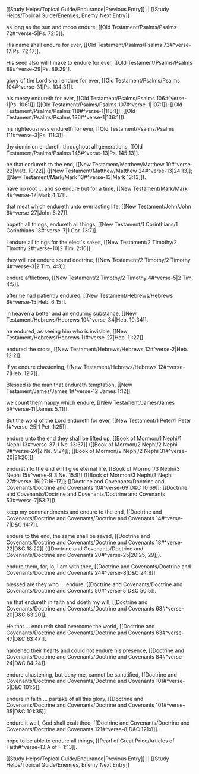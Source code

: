 [[Study Helps/Topical Guide/Endurance|Previous Entry]]  ||  [[Study Helps/Topical Guide/Enemies, Enemy|Next Entry]]

 as long as the sun and moon endure, [[Old Testament/Psalms/Psalms 72#^verse-5|Ps. 72:5]].

 His name shall endure for ever, [[Old Testament/Psalms/Psalms 72#^verse-17|Ps. 72:17]].

 His seed also will I make to endure for ever, [[Old Testament/Psalms/Psalms 89#^verse-29|Ps. 89:29]].

 glory of the Lord shall endure for ever, [[Old Testament/Psalms/Psalms 104#^verse-31|Ps. 104:31]].

 his mercy endureth for ever, [[Old Testament/Psalms/Psalms 106#^verse-1|Ps. 106:1]] ([[Old Testament/Psalms/Psalms 107#^verse-1|107:1]]; [[Old Testament/Psalms/Psalms 118#^verse-1|118:1]]; [[Old Testament/Psalms/Psalms 136#^verse-1|136:1]]).

 his righteousness endureth for ever, [[Old Testament/Psalms/Psalms 111#^verse-3|Ps. 111:3]].

 thy dominion endureth throughout all generations, [[Old Testament/Psalms/Psalms 145#^verse-13|Ps. 145:13]].

 he that endureth to the end, [[New Testament/Matthew/Matthew 10#^verse-22|Matt. 10:22]] ([[New Testament/Matthew/Matthew 24#^verse-13|24:13]]; [[New Testament/Mark/Mark 13#^verse-13|Mark 13:13]]).

 have no root ... and so endure but for a time, [[New Testament/Mark/Mark 4#^verse-17|Mark 4:17]].

 that meat which endureth unto everlasting life, [[New Testament/John/John 6#^verse-27|John 6:27]].

 hopeth all things, endureth all things, [[New Testament/1 Corinthians/1 Corinthians 13#^verse-7|1 Cor. 13:7]].

 I endure all things for the elect's sakes, [[New Testament/2 Timothy/2 Timothy 2#^verse-10|2 Tim. 2:10]].

 they will not endure sound doctrine, [[New Testament/2 Timothy/2 Timothy 4#^verse-3|2 Tim. 4:3]].

 endure afflictions, [[New Testament/2 Timothy/2 Timothy 4#^verse-5|2 Tim. 4:5]].

 after he had patiently endured, [[New Testament/Hebrews/Hebrews 6#^verse-15|Heb. 6:15]].

 in heaven a better and an enduring substance, [[New Testament/Hebrews/Hebrews 10#^verse-34|Heb. 10:34]].

 he endured, as seeing him who is invisible, [[New Testament/Hebrews/Hebrews 11#^verse-27|Heb. 11:27]].

 endured the cross, [[New Testament/Hebrews/Hebrews 12#^verse-2|Heb. 12:2]].

 If ye endure chastening, [[New Testament/Hebrews/Hebrews 12#^verse-7|Heb. 12:7]].

 Blessed is the man that endureth temptation, [[New Testament/James/James 1#^verse-12|James 1:12]].

 we count them happy which endure, [[New Testament/James/James 5#^verse-11|James 5:11]].

 But the word of the Lord endureth for ever, [[New Testament/1 Peter/1 Peter 1#^verse-25|1 Pet. 1:25]].

 endure unto the end they shall be lifted up, [[Book of Mormon/1 Nephi/1 Nephi 13#^verse-37|1 Ne. 13:37]] ([[Book of Mormon/2 Nephi/2 Nephi 9#^verse-24|2 Ne. 9:24]]; [[Book of Mormon/2 Nephi/2 Nephi 31#^verse-20|31:20]]).

 endureth to the end will I give eternal life, [[Book of Mormon/3 Nephi/3 Nephi 15#^verse-9|3 Ne. 15:9]] ([[Book of Mormon/3 Nephi/3 Nephi 27#^verse-16|27:16-17]]; [[Doctrine and Covenants/Doctrine and Covenants/Doctrine and Covenants 10#^verse-69|D&C 10:69]]; [[Doctrine and Covenants/Doctrine and Covenants/Doctrine and Covenants 53#^verse-7|53:7]]).

 keep my commandments and endure to the end, [[Doctrine and Covenants/Doctrine and Covenants/Doctrine and Covenants 14#^verse-7|D&C 14:7]].

 endure to the end, the same shall be saved, [[Doctrine and Covenants/Doctrine and Covenants/Doctrine and Covenants 18#^verse-22|D&C 18:22]] ([[Doctrine and Covenants/Doctrine and Covenants/Doctrine and Covenants 20#^verse-25|20:25, 29]]).

 endure them, for, lo, I am with thee, [[Doctrine and Covenants/Doctrine and Covenants/Doctrine and Covenants 24#^verse-8|D&C 24:8]].

 blessed are they who ... endure, [[Doctrine and Covenants/Doctrine and Covenants/Doctrine and Covenants 50#^verse-5|D&C 50:5]].

 he that endureth in faith and doeth my will, [[Doctrine and Covenants/Doctrine and Covenants/Doctrine and Covenants 63#^verse-20|D&C 63:20]].

 He that ... endureth shall overcome the world, [[Doctrine and Covenants/Doctrine and Covenants/Doctrine and Covenants 63#^verse-47|D&C 63:47]].

 hardened their hearts and could not endure his presence, [[Doctrine and Covenants/Doctrine and Covenants/Doctrine and Covenants 84#^verse-24|D&C 84:24]].

 endure chastening, but deny me, cannot be sanctified, [[Doctrine and Covenants/Doctrine and Covenants/Doctrine and Covenants 101#^verse-5|D&C 101:5]].

 endure in faith ... partake of all this glory, [[Doctrine and Covenants/Doctrine and Covenants/Doctrine and Covenants 101#^verse-35|D&C 101:35]].

 endure it well, God shall exalt thee, [[Doctrine and Covenants/Doctrine and Covenants/Doctrine and Covenants 121#^verse-8|D&C 121:8]].

 hope to be able to endure all things, [[Pearl of Great Price/Articles of Faith#^verse-13|A of F 1:13]].

[[Study Helps/Topical Guide/Endurance|Previous Entry]]  ||  [[Study Helps/Topical Guide/Enemies, Enemy|Next Entry]]